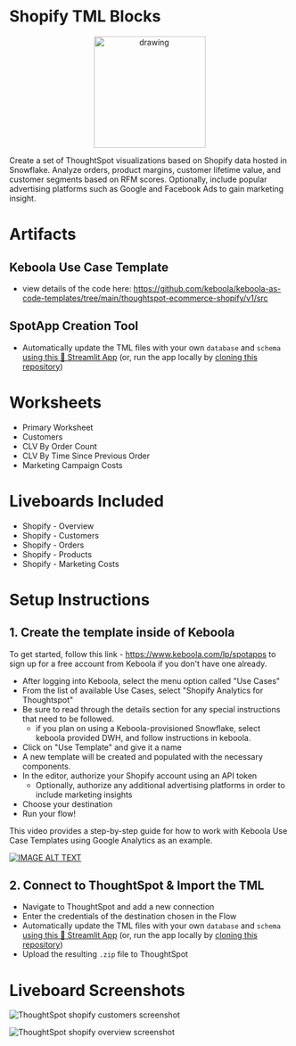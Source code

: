 # Shopify TML Blocks
<p align="center">
  <img src="https://user-images.githubusercontent.com/29617424/191084315-61b6f2df-f39b-4cbe-988e-aa14dacb4b3e.png" alt="drawing" width="200"/>
</p>
Create a set of ThoughtSpot visualizations based on Shopify data hosted in Snowflake. Analyze orders, product margins, customer lifetime value, and customer segments based on RFM scores. Optionally, include popular advertising platforms such as Google and Facebook Ads to gain marketing insight.

# Artifacts 

## Keboola Use Case Template
- view details of the code here: https://github.com/keboola/keboola-as-code-templates/tree/main/thoughtspot-ecommerce-shopify/v1/src

## SpotApp Creation Tool
- Automatically update the TML files with your own `database` and `schema` [using this 🎈 Streamlit App](https://jordanrburger-ts-keboola-spotapps-streamlit-app-7svhq2.streamlitapp.com/) (or, run the app locally by [cloning this repository](https://github.com/jordanrburger/TS-Keboola-SpotApps))


# Worksheets
- Primary Worksheet
- Customers
- CLV By Order Count
- CLV By Time Since Previous Order
- Marketing Campaign Costs

# Liveboards Included
- Shopify - Overview
- Shopify - Customers
- Shopify - Orders
- Shopify - Products
- Shopify - Marketing Costs

# Setup Instructions

## 1. Create the template inside of Keboola 

To get started, follow this link - https://www.keboola.com/lp/spotapps to sign up for a free account from Keboola if you don't have one already. 

- After logging into Keboola, select the menu option called "Use Cases"
- From the list of available Use Cases, select "Shopify Analytics for Thoughtspot"
- Be sure to read through the details section for any special instructions that need to be followed. 
  - if you plan on using a Keboola-provisioned Snowflake, select keboola provided DWH, and follow instructions in keboola.
- Click on "Use Template" and give it a name
- A new template will be created and populated with the necessary components.
- In the editor, authorize your Shopify account using an API token
  - Optionally, authorize any additional advertising platforms in order to include marketing insights
- Choose your destination
- Run your flow!

This video provides a step-by-step guide for how to work with Keboola Use Case Templates using Google Analytics as an example. 

[![IMAGE ALT TEXT](https://i9.ytimg.com/vi/tRIepqMa770/mq2.jpg?sqp=CPyXrJkG&rs=AOn4CLC8i3PleDt0Kg6pbQ_35rlMpEPxIg)](http://www.youtube.com/watch?v=tRIepqMa770 "Data Templates")

## 2. Connect to ThoughtSpot & Import the TML

- Navigate to ThoughtSpot and add a new connection
- Enter the credentials of the destination chosen in the Flow
- Automatically update the TML files with your own `database` and `schema` [using this 🎈 Streamlit App](https://jordanrburger-ts-keboola-spotapps-streamlit-app-7svhq2.streamlitapp.com/) (or, run the app locally by [cloning this repository](https://github.com/jordanrburger/TS-Keboola-SpotApps))
- Upload the resulting `.zip` file to ThoughtSpot

# Liveboard Screenshots

![ThoughtSpot shopify customers screenshot](https://user-images.githubusercontent.com/29617424/191553557-001e10d8-ba49-4fb3-b437-6d75eaa43cac.png)

![ThoughtSpot  shopify overview screenshot](https://user-images.githubusercontent.com/29617424/191551934-6f7ebde2-c385-4576-adfd-e238e0ad9db4.png)



